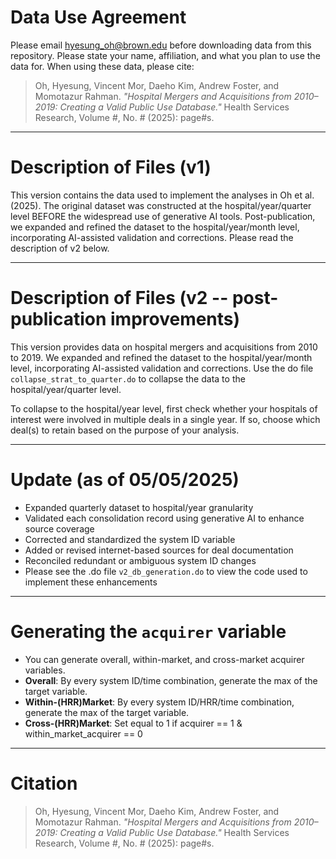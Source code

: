 # Data Use Agreement

Please email [hyesung_oh@brown.edu](mailto:hyesung_oh@brown.edu) before downloading data from this repository. Please state your name, affiliation, and what you plan to use the data for. When using these data, please cite:

> Oh, Hyesung, Vincent Mor, Daeho Kim, Andrew Foster, and Momotazur Rahman. *"Hospital Mergers and Acquisitions from 2010–2019: Creating a Valid Public Use Database."* Health Services Research, Volume #, No. # (2025): page#s.

---

# Description of Files (v1)

This version contains the data used to implement the analyses in Oh et al. (2025). The original dataset was constructed at the hospital/year/quarter level BEFORE the widespread use of generative AI tools. Post-publication, we expanded and refined the dataset to the hospital/year/month level, incorporating AI-assisted validation and corrections. Please read the description of v2 below.

---

# Description of Files (v2 -- post-publication improvements)

This version provides data on hospital mergers and acquisitions from 2010 to 2019. We expanded and refined the dataset to the hospital/year/month level, incorporating AI-assisted validation and corrections. Use the do file `collapse_strat_to_quarter.do` to collapse the data to the hospital/year/quarter level.

To collapse to the hospital/year level, first check whether your hospitals of interest were involved in multiple deals in a single year. If so, choose which deal(s) to retain based on the purpose of your analysis.

---

# Update (as of 05/05/2025)

- Expanded quarterly dataset to hospital/year granularity  
- Validated each consolidation record using generative AI to enhance source coverage  
- Corrected and standardized the system ID variable  
- Added or revised internet-based sources for deal documentation  
- Reconciled redundant or ambiguous system ID changes
- Please see the .do file `v2_db_generation.do` to view the code used to implement these enhancements

---

# Generating the `acquirer` variable

- You can generate overall, within-market, and cross-market acquirer variables. 
- **Overall**: By every system ID/time combination, generate the max of the target variable.
- **Within-(HRR)Market**: By every system ID/HRR/time combination, generate the max of the target variable.
- **Cross-(HRR)Market**: Set equal to 1 if acquirer == 1 & within_market_acquirer == 0

---

# Citation

> Oh, Hyesung, Vincent Mor, Daeho Kim, Andrew Foster, and Momotazur Rahman. *"Hospital Mergers and Acquisitions from 2010–2019: Creating a Valid Public Use Database."* Health Services Research, Volume #, No. # (2025): page#s.
